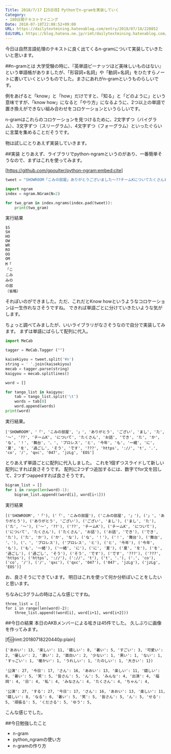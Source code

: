 ```yaml
---
Title: 2018/7/17【25日目】Pythonでn-gramを実装していく
Category:
- 180日間テキストマイニング
Date: 2018-07-18T22:08:52+09:00
URL: https://dailytextmining.hatenablog.com/entry/2018/07/18/220852
EditURL: https://blog.hatena.ne.jp/rimt/dailytextmining.hatenablog.com/atom/entry/10257846132602412558
---
```


今日は自然言語処理のテキストに良く出てくるn-gramについて実装していきたいと思います。

##n-gramとは
大学受験の時に、『英単語ピーナッツほど美味しいものはない』という単語帳がありましたが、「形容詞+名詞」や「動詞+名詞」をひたすらノートに書いていくというものでした。まさにあれがn-gramというものらしいです。

例をあげると「know」と「how」だけですと、「知る」と「どのように」という意味ですが、「know how」になると「やり方」になるように、2つ以上の単語で置き換えができない組み合わせをコロケーションというらしいです。

n-gramはこれらのコロケーションを見つけるために、2文字ずつ（バイグラム）、3文字ずつ（スリーグラム）、4文字ずつ（フォーグラム）といったぐらいに言葉を集めることだそうです。

物は試しにとりあえず実装していきます。

##実装
とりあえず、ライブラリでpython-ngramというのがあり、一番簡単そうなので、まずはこれを使ってみます。


[https://github.com/gpoulter/python-ngram:embed:cite]


```python
tweet = "SHOWROOM「こみの部屋」ありがとうございました〜??チームKについてたくさんお話できたかな！舞台、プロレスと今年も一緒に夏を過ごしそうです??? https://t.co/qxc047jzLg"

import ngram
index = ngram.NGram(N=2)

for two_gram in index.ngrams(index.pad(tweet)):
    print(two_gram)
```
実行結果

```
$S
SH
HO
OW
WR
RO
OO
OM
M「
「こ
こみ
みの
の部
（省略）
```
それぽいのができました。ただ、これだとKnow howというようなコロケーションは一生作れなさそうですね。
できれば単語ごとに分けていきたいような気がします。

ちょっと調べてみましたが、いいライブラリがなさそうなので自分で実装してみます。
まずは単語にばらして配列に代入。

```python
import MeCab

tagger = MeCab.Tagger ("")

kaisekiyou = tweet.split('¥n')
string = ' '.join(kaisekiyou)
mecab = tagger.parse(string)
kaigyou = mecab.splitlines()

word = []

for tango_list in kaigyou:
    tab = tango_list.split('\t')
    words = tab[0]
    word.append(words)
print(word)
```
実行結果。
```
['SHOWROOM', '「', 'こみの部屋', '」', 'ありがとう', 'ござい', 'まし', 'た', '〜', '??', 'チームK', 'について', 'たくさん', 'お話', 'でき', 'た', 'か', 'な', '！', '舞台', '、', 'プロレス', 'と', '今年', 'も', '一緒', 'に', '夏', 'を', '過ごし', 'そう', 'です', '???', 'https', '://', 't', '.', 'co', '/', 'qxc', '047', 'jzLg', 'EOS']
```

とりあえず単語ごとに配列に代入しました。
これを1個ずつスライドして新しい配列にすれば良さそうです。
配列に2つずつ追加するには、数字でfor文を回して、2つずつappedすれば良さそうです。

```python
bigram_list = []
for i in range(len(word)-1):
    bigram_list.append((word[i], word[i+1]))
```
実行結果
```
[('SHOWROOM', '「'), ('「', 'こみの部屋'), ('こみの部屋', '」'), ('」', 'ありがとう'), ('ありがとう', 'ござい'), ('ござい', 'まし'), ('まし', 'た'), ('た', '〜'), ('〜', '??'), ('??', 'チームK'), ('チームK', 'について'), ('について', 'たくさん'), ('たくさん', 'お話'), ('お話', 'でき'), ('でき', 'た'), ('た', 'か'), ('か', 'な'), ('な', '！'), ('！', '舞台'), ('舞台', '、'), ('、', 'プロレス'), ('プロレス', 'と'), ('と', '今年'), ('今年', 'も'), ('も', '一緒'), ('一緒', 'に'), ('に', '夏'), ('夏', 'を'), ('を', '過ごし'), ('過ごし', 'そう'), ('そう', 'です'), ('です', '???'), ('???', 'https'), ('https', '://'), ('://', 't'), ('t', '.'), ('.', 'co'), ('co', '/'), ('/', 'qxc'), ('qxc', '047'), ('047', 'jzLg'), ('jzLg', 'EOS')]
```
お、良さそうにできています。
明日はこれを使って何か分析ぽいことをしたいと思います。

ちなみに3グラムの時はこんな感じですね。
```
three_list = []
for i in range(len(word)-2):
    three_list.append((word[i], word[i+1], word[i+2]))
```

##今日の結果
本日のAKBメンバーによる呟きは45件でした。
久しぶりに画像を作ってみます。

[f:id:rimt:20180718220440p:plain]

```
{'あおい': 13, '楽しい': 11, '嬉しい': 8, '暑い': 5, 'すごい': 3, '可愛い': 2, '優しい': 2, '凄い': 2, '面白い': 2, '少ない': 1, '黒い': 1, 'ない': 1, 'すっごい': 1, '暖かい': 1, 'うれしい': 1, 'たのしい': 1, '大きい': 1})

'公演': 27, '今日': 17, 'さん': 16, 'あおい': 13, '楽しい': 11, '嬉しい': 8, '暑い': 5, '笑': 5, '皆さん': 5, 'ん': 5, 'みんな': 4, '出演': 4, '福岡': 4, '日': 4, '私': 4, 'みなさん': 4, 'たくさん': 4, 'ちゃん': 4,

'公演': 27, 'する': 27, '今日': 17, 'さん': 16, 'あおい': 13, '楽しい': 11, '嬉しい': 8, 'なる': 6, '暑い': 5, '笑': 5, '皆さん': 5, 'ん': 5, 'せる': 5, '頑張る': 5, 'くださる': 5, 'ゆう': 5,
```
こんな感じでした。

##今日勉強したこと

- n-gram
- python_ngramの使い方
- n-gramの作り方

